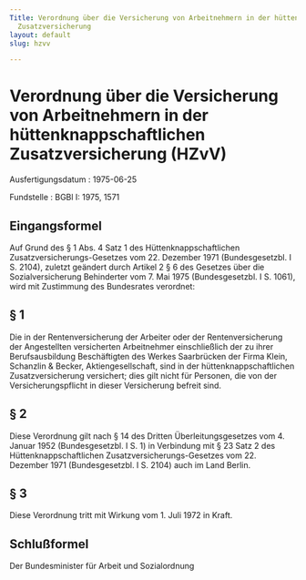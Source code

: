 ```yaml
---
Title: Verordnung über die Versicherung von Arbeitnehmern in der hüttenknappschaftlichen
  Zusatzversicherung
layout: default
slug: hzvv

---
```


# Verordnung über die Versicherung von Arbeitnehmern in der hüttenknappschaftlichen Zusatzversicherung (HZvV)

Ausfertigungsdatum
:   1975-06-25

Fundstelle
:   BGBl I: 1975, 1571



## Eingangsformel

Auf Grund des § 1 Abs. 4 Satz 1 des Hüttenknappschaftlichen
Zusatzversicherungs-Gesetzes vom 22. Dezember 1971 (Bundesgesetzbl. I
S. 2104), zuletzt geändert durch Artikel 2 § 6 des Gesetzes über die
Sozialversicherung Behinderter vom 7. Mai 1975 (Bundesgesetzbl. I S.
1061), wird mit Zustimmung des Bundesrates verordnet:


## § 1

Die in der Rentenversicherung der Arbeiter oder der Rentenversicherung
der Angestellten versicherten Arbeitnehmer einschließlich der zu ihrer
Berufsausbildung Beschäftigten des Werkes Saarbrücken der Firma Klein,
Schanzlin & Becker, Aktiengesellschaft, sind in der
hüttenknappschaftlichen Zusatzversicherung versichert; dies gilt nicht
für Personen, die von der Versicherungspflicht in dieser Versicherung
befreit sind.


## § 2

Diese Verordnung gilt nach § 14 des Dritten Überleitungsgesetzes vom
4\. Januar 1952 (Bundesgesetzbl. I S. 1) in Verbindung mit § 23 Satz 2
des Hüttenknappschaftlichen Zusatzversicherungs-Gesetzes vom 22.
Dezember 1971 (Bundesgesetzbl. I S. 2104) auch im Land Berlin.


## § 3

Diese Verordnung tritt mit Wirkung vom 1. Juli 1972 in Kraft.


## Schlußformel

Der Bundesminister für Arbeit und Sozialordnung

